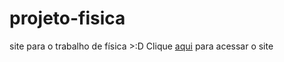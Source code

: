 # projeto-fisica
site para o trabalho de física >:D
Clique <a href="https://eded001.github.io/projeto-fisica/pages/Home-page">aqui</a> para acessar o site
